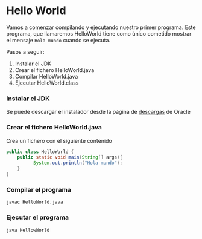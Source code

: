 # Hello World

Vamos a comenzar compilando y ejecutando nuestro primer programa. Este programa, que llamaremos HelloWorld tiene como único cometido mostrar el mensaje `Hola mundo` cuando se ejecuta.

Pasos a seguir:

1. Instalar el JDK
2. Crear el fichero HelloWorld.java
3. Compilar HelloWorld.java
4. Ejecutar HelloWorld.class

### Instalar el JDK

Se puede descargar el instalador desde la página de [descargas](https://www.oracle.com/es/java/technologies/downloads/#java17) de Oracle

### Crear el fichero HelloWorld.java

Crea un fichero con el siguiente contenido

```java
public class HelloWorld {
    public static void main(String[] args){
          System.out.println("Hola mundo");
    }
}
```

### Compilar el programa

`javac HelloWorld.java`

### Ejecutar el programa

`java HellowWorld`
